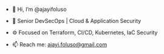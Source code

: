 - 👋 Hi, I’m @ajayifoluso

- 🔐 Senior DevSecOps | Cloud & Application Security

- ⚙️ Focused on Terraform, CI/CD, Kubernetes, IaC Security

- 📫 Reach me: ajayi.foluso@gmail.com

<!---
ajayifoluso/ajayifoluso is a ✨ special ✨ repository because its `README.md` (this file) appears on your GitHub profile.
You can click the Preview link to take a look at your changes.
--->
